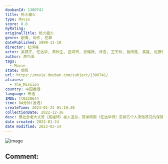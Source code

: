 ```yaml
---
doubanId: 1300741
title: 枪火鎗火
type: Movie
score: 8.8
myRating: 
originalTitle: 枪火鎗火
genre: 剧情, 动作, 犯罪
datePublished: 1999-11-19
director: 杜琪峰
actor: 吴镇宇, 任达华, 黄秋生, 吕颂贤, 张耀扬, 林雪, 王天林, 施绮莲, 高雄, 佐滕佳次, 张志平, 邱万城, 黄华和, 肖俊峰, 郑家生, 艾威, 罗永昌, 钱江汉, 陆文卫
author: 游乃海
tags:
  - Movie
state: 想看
url: https://movie.douban.com/subject/1300741/
aliases:
  - The_Mission
country: 中国香港
language: 粤语
IMDb: tt0220644
time: 84分钟(香港)
createTime: 2023-01-24 01:19:30
collectionDate: 2022-12-26
desc: 黑社会老大文哥（高雄饰）被人追杀，其弟阿南（任达华饰）安排五个人来做其兄的保镖，并命令他们查出暗杀文哥的幕后人物。这五人分别是阿鬼（黄秋生饰）、阿来（吴镇宇饰）、阿Mike（张耀扬饰）、阿信...
date created: 2023-01-24
date modified: 2023-03-14
---
```


![image](p1538646661.jpg)

Comment:
---
